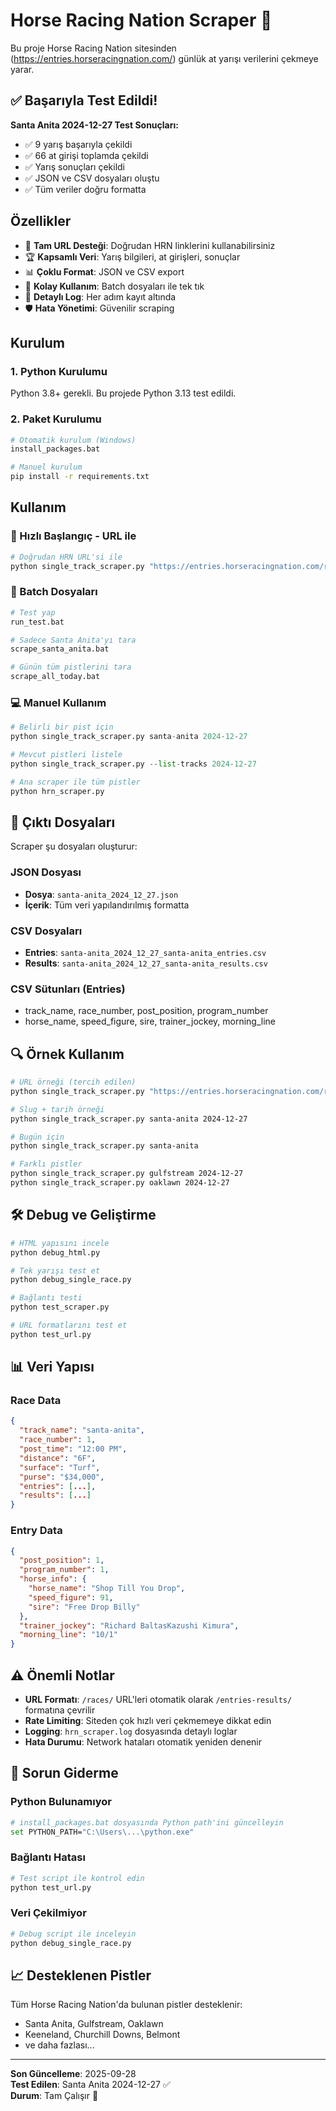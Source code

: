 # Horse Racing Nation Scraper 🏇

Bu proje Horse Racing Nation sitesinden (https://entries.horseracingnation.com/) günlük at yarışı verilerini çekmeye yarar.

## ✅ Başarıyla Test Edildi!

**Santa Anita 2024-12-27 Test Sonuçları:**
- ✅ 9 yarış başarıyla çekildi
- ✅ 66 at girişi toplamda çekildi  
- ✅ Yarış sonuçları çekildi
- ✅ JSON ve CSV dosyaları oluştu
- ✅ Tüm veriler doğru formatta

## Özellikler

- 🎯 **Tam URL Desteği**: Doğrudan HRN linklerini kullanabilirsiniz
- 🏆 **Kapsamlı Veri**: Yarış bilgileri, at girişleri, sonuçlar
- 📊 **Çoklu Format**: JSON ve CSV export
- 🔧 **Kolay Kullanım**: Batch dosyaları ile tek tık
- 📝 **Detaylı Log**: Her adım kayıt altında
- 🛡️ **Hata Yönetimi**: Güvenilir scraping

## Kurulum

### 1. Python Kurulumu
Python 3.8+ gerekli. Bu projede Python 3.13 test edildi.

### 2. Paket Kurulumu
```bash
# Otomatik kurulum (Windows)
install_packages.bat

# Manuel kurulum  
pip install -r requirements.txt
```

## Kullanım

### 🚀 Hızlı Başlangıç - URL ile

```bash
# Doğrudan HRN URL'si ile
python single_track_scraper.py "https://entries.horseracingnation.com/races/2024-12-27/santa-anita"
```

### 📁 Batch Dosyaları

```bash
# Test yap
run_test.bat

# Sadece Santa Anita'yı tara  
scrape_santa_anita.bat

# Günün tüm pistlerini tara
scrape_all_today.bat
```

### 💻 Manuel Kullanım

```python
# Belirli bir pist için
python single_track_scraper.py santa-anita 2024-12-27

# Mevcut pistleri listele
python single_track_scraper.py --list-tracks 2024-12-27

# Ana scraper ile tüm pistler
python hrn_scraper.py
```

## 📁 Çıktı Dosyaları

Scraper şu dosyaları oluşturur:

### JSON Dosyası
- **Dosya**: `santa-anita_2024_12_27.json`
- **İçerik**: Tüm veri yapılandırılmış formatta

### CSV Dosyaları  
- **Entries**: `santa-anita_2024_12_27_santa-anita_entries.csv`
- **Results**: `santa-anita_2024_12_27_santa-anita_results.csv`

### CSV Sütunları (Entries)
- track_name, race_number, post_position, program_number
- horse_name, speed_figure, sire, trainer_jockey, morning_line

## 🔍 Örnek Kullanım

```bash
# URL örneği (tercih edilen)
python single_track_scraper.py "https://entries.horseracingnation.com/races/2024-12-27/santa-anita"

# Slug + tarih örneği  
python single_track_scraper.py santa-anita 2024-12-27

# Bugün için
python single_track_scraper.py santa-anita

# Farklı pistler
python single_track_scraper.py gulfstream 2024-12-27
python single_track_scraper.py oaklawn 2024-12-27
```

## 🛠️ Debug ve Geliştirme

```bash
# HTML yapısını incele
python debug_html.py

# Tek yarışı test et
python debug_single_race.py

# Bağlantı testi
python test_scraper.py

# URL formatlarını test et
python test_url.py
```

## 📊 Veri Yapısı

### Race Data
```json
{
  "track_name": "santa-anita",
  "race_number": 1,
  "post_time": "12:00 PM", 
  "distance": "6F",
  "surface": "Turf",
  "purse": "$34,000",
  "entries": [...],
  "results": [...]
}
```

### Entry Data
```json
{
  "post_position": 1,
  "program_number": 1,
  "horse_info": {
    "horse_name": "Shop Till You Drop",
    "speed_figure": 91,
    "sire": "Free Drop Billy"
  },
  "trainer_jockey": "Richard BaltasKazushi Kimura",
  "morning_line": "10/1"
}
```

## ⚠️ Önemli Notlar

- **URL Formatı**: `/races/` URL'leri otomatik olarak `/entries-results/` formatına çevrilir
- **Rate Limiting**: Siteden çok hızlı veri çekmemeye dikkat edin
- **Logging**: `hrn_scraper.log` dosyasında detaylı loglar
- **Hata Durumu**: Network hataları otomatik yeniden denenir

## 🚨 Sorun Giderme

### Python Bulunamıyor
```bash
# install_packages.bat dosyasında Python path'ini güncelleyin
set PYTHON_PATH="C:\Users\...\python.exe"
```

### Bağlantı Hatası
```bash
# Test script ile kontrol edin
python test_url.py
```

### Veri Çekilmiyor
```bash
# Debug script ile inceleyin
python debug_single_race.py
```

## 📈 Desteklenen Pistler

Tüm Horse Racing Nation'da bulunan pistler desteklenir:
- Santa Anita, Gulfstream, Oaklawn
- Keeneland, Churchill Downs, Belmont
- ve daha fazlası...

---

**Son Güncelleme**: 2025-09-28  
**Test Edilen**: Santa Anita 2024-12-27 ✅  
**Durum**: Tam Çalışır 🎉